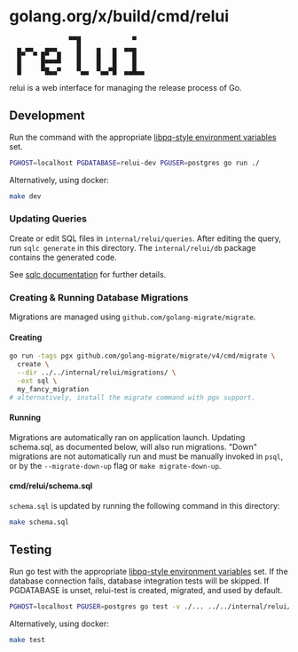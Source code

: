 # golang.org/x/build/cmd/relui

```
               ▀▀█             ▀
  ▄ ▄▄   ▄▄▄     █    ▄   ▄  ▄▄▄
  █▀  ▀ █▀  █    █    █   █    █
  █     █▀▀▀▀    █    █   █    █
  █     ▀█▄▄▀    ▀▄▄  ▀▄▄▀█  ▄▄█▄▄
```

relui is a web interface for managing the release process of Go.

## Development

Run the command with the appropriate
[libpq-style environment variables](https://www.postgresql.org/docs/current/libpq-envars.html)
set.

```bash
PGHOST=localhost PGDATABASE=relui-dev PGUSER=postgres go run ./
```

Alternatively, using docker:

```bash
make dev
```

### Updating Queries

Create or edit SQL files in `internal/relui/queries`.
After editing the query, run `sqlc generate` in this directory. The
`internal/relui/db` package contains the generated code.

See [sqlc documentation](https://docs.sqlc.dev/en/stable/) for further
details.

### Creating & Running Database Migrations

Migrations are managed using `github.com/golang-migrate/migrate`. 

#### Creating

```bash
go run -tags pgx github.com/golang-migrate/migrate/v4/cmd/migrate \
  create \
  --dir ../../internal/relui/migrations/ \
  -ext sql \
  my_fancy_migration
# alternatively, install the migrate command with pgx support.
```

#### Running

Migrations are automatically ran on application launch. Updating
schema.sql, as documented below, will also run migrations. "Down"
migrations are not automatically run and must be manually invoked in
`psql`, or by the `--migrate-down-up` flag or `make migrate-down-up`.

#### cmd/relui/schema.sql

`schema.sql` is updated by running the following command in this
directory:

```bash
make schema.sql
```

## Testing

Run go test with the appropriate
[libpq-style environment variables](https://www.postgresql.org/docs/current/libpq-envars.html)
set. If the database connection fails, database integration tests will
be skipped. If PGDATABASE is unset, relui-test is created, migrated, 
and used by default.

```bash
PGHOST=localhost PGUSER=postgres go test -v ./... ../../internal/relui/...
```

Alternatively, using docker:
```bash
make test
```
